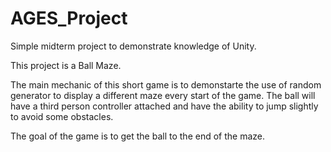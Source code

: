 # AGES_Project
Simple midterm project to demonstrate knowledge of Unity.

This project is a Ball Maze.

The main mechanic of this short game is to demonstarte the use of random generator to display a different maze every start of the game.
The ball will have a third person controller attached and have the ability to jump slightly to avoid some obstacles.

The goal of the game is to get the ball to the end of the maze. 
